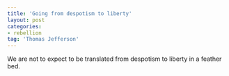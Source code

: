```yaml
---
title: 'Going from despotism to liberty'
layout: post
categories:
- rebellion
tag: 'Thomas Jefferson'
---
```


We are not to expect to be translated from despotism to liberty in a feather bed.